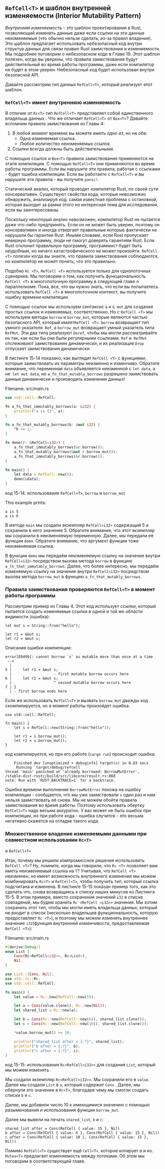## `RefCell<T>` и шаблон внутренней изменяемости (Interior Mutability Pattern)

*Внутренняя изменяемость* - это шаблон проектирования в Rust, позволяющий изменять
данные даже если ссылки на эти данные неизменяемые (что обычно нельзя сделать,
из-за правил владения). Это шаблон предлагает использовать небезопасный код внутри
структур данных для связи правил Rust заимствования и изменяемости. Мы подробнее
поговорим о небезопасном коде в Главе 19. Этот шаблон полезен, когда вы уверены,
что правила заимствования будут действительный во время работы программы, даже если
компилятор не будет в этом уверен. Небезопасный код будет использован внутри
безопасной API.

Давайте рассмотрим тип данных `RefCell<T>`, который реализует этот шаблон.

### `RefCell<T>` имеет внутреннюю изменяемость

В отличие от `Rc<T>` тип `RefCell<T>` представляет собой единственного владельца
данных . Что же отличает `RefCell<T>` от `Box<T>`? Давайте вспомним правила
заимствования из Главы 4:
1. В любой момент времени вы можете иметь *одно из*, но не оба:
   * Одна изменяемая ссылка.
   * Любое количество неизменяемых ссылок.
2. Ссылки всегда должны быть действительными.

С помощью ссылок и  `Box<T>` правила заимствования применяются на этапе компиляции.
С помощью `RefCell<T>` они применяются во время работы программы. Если вы нарушите
эти правила, работая с ссылками - будет ошибка компиляции. Если вы работаете с
`RefCell<T>` и вы нарушите эти правила - вы получите `panic!`.

Статический анализ, который проводит компилятор Rust, по своей сути консервативен.
Существуют свойства кода, которые невозможно обнаружить, анализируя
код: самая известная проблема с остановкой, которая выходит за рамки этого
но интересная тема для исследования, если вы заинтересованы.

Поскольку некоторый анализ невозможен, компилятор Rust не пытается даже
что-либо предпринять. Если он не может быть уверен, поэтому он консервативен и
иногда отвергает правильные которые фактически не нарушали бы гарантии Rust.
Иными словами, если Rust пропускает неверную программу, люди не смогут доверять
гарантиям Rust. Если Rust отклонит правильную программу, программист будет
быть неудобным, но ничего катастрофического не может произойти. `RefCell <T>` полезен
когда вы знаете, что правила заимствования соблюдаются, но компилятор не может
понять, что это правильно.

Подобно `Rc <T>`, `RefCell <T>` используется только для однопоточных
сценариев. Мы поговорим о том, как получить функциональность `RefCell <T>` в
многопоточную программу в следующей главе о параллелизме. Пока, все, что вы
нужно знать, что если вы попытаетесь использовать `RefCell <T>` в многопоточном
контекст, вы получите ошибку времени компиляции.

С помощью ссылок мы используем синтаксис `&` и `& mut` для создания простых ссылок
и изменяемых, соответственно. Но с `RefCell <T>` мы используем методы `borrow`
и `borrow_mut`, которые являются частью безопасного API, который имеет` RefCell <T> `.
`borrow` возвращает тип умного указателя` Ref`, а `borrow_mut` возвращает
умный указатель типа `RefMut`. Эти два типа реализуют `Deref`, чтобы мы могли
рассматривайте их так, как если бы они были регулярными ссылками. `Ref` и` RefMut`
отслеживают заимствование динамически, и их реализация `Drop` отпускает заимствования
динамически.

В листинге 15-14 показано, как выглядит `RefCell <T>` с функциями, которые
заимствовать их параметры неизменно и изменчиво. Обратите внимание, что переменная
`data` объявляется неизменной с `let data`, а не` let mut data`, но
`a_fn_that_mutably_borrows` разрешено заимствовать данные динамически и производить
изменения данных!

<span class="filename">Filename: src/main.rs</span>

```rust
use std::cell::RefCell;

fn a_fn_that_immutably_borrows(a: &i32) {
    println!("a is {}", a);
}

fn a_fn_that_mutably_borrows(b: &mut i32) {
    *b += 1;
}

fn demo(r: &RefCell<i32>) {
    a_fn_that_immutably_borrows(&r.borrow());
    a_fn_that_mutably_borrows(&mut r.borrow_mut());
    a_fn_that_immutably_borrows(&r.borrow());
}

fn main() {
    let data = RefCell::new(5);
    demo(&data);
}
```

<span class="caption">код 15-14: использование `RefCell<T>`, `borrow` и
`borrow_mut`</span>

This example prints:

```text
a is 5
a is 6
```

В методе `main` мы создали экземпляр `RefCell<i32>` содержащий 5 и сохранили в него
значение 5. Обратите внимание, что этот экземпляр мы сохранили в неизменяемую переменную.
Далее, мы передали её функции `demo`. Обратите внимание, что аргумент функции тоже
неизменяемая ссылка.

В функции `demo` мы передаём неизменяемую ссылку на значение внутри `RefCell<i32>`
посредством вызова метода `borrow` в функцию `a_fn_that_immutably_borrows`. Далее,
что более интересно, мы передаём изменяемую ссылку на значение внутри `RefCell<i32>`
посредством вызова метода `borrow_mut` в функцию `a_fn_that_mutably_borrows`.

### Правила заимствования проверяются `RefCell<T>` в момент работы программы

Рассмотрим пример из Главы 4. Этот код использует ссылки, который пытается
создать изменяемые ссылки в одной и той же области видимости (ошибка):

```rust,ignore
let mut s = String::from("hello");

let r1 = &mut s;
let r2 = &mut s;
```

Описание ошибки компиляции:

```text
error[E0499]: cannot borrow `s` as mutable more than once at a time
 -->
  |
5 |     let r1 = &mut s;
  |                   - first mutable borrow occurs here
6 |     let r2 = &mut s;
  |                   ^ second mutable borrow occurs here
7 | }
  | - first borrow ends here
```

Если же использовать `RefCell<T>` и вызвать `borrow_mut` дважды код скомпилируется,
но в момент работы произойдет ошибка:

```rust,should_panic
use std::cell::RefCell;

fn main() {
    let s = RefCell::new(String::from("hello"));

    let r1 = s.borrow_mut();
    let r2 = s.borrow_mut();
}
```

код компилируется, но при его работе (`cargo run`) происходит ошибка:

```text
    Finished dev [unoptimized + debuginfo] target(s) in 0.83 secs
     Running `target/debug/refcell`
thread 'main' panicked at 'already borrowed: BorrowMutError',
/stable-dist-rustc/build/src/libcore/result.rs:868
note: Run with `RUST_BACKTRACE=1` for a backtrace.
```

Ошибка времени выполнения `BorrowMutError` похожа на ошибку компиляции - сообщается,
что мы уже заимствовали `s` один раз и нам нельзя заимствовать её снова. Мы не
можем обойти правила заимствования во время работы. Поэтому использовать обертку
`RefCell<T>` надо весьма аккуратно. У вас может не быть ошибок при компиляции, но
при работе кода - ошибка случится - это весьма негативно скажется на отладке такого
кода.

### Множественное владение изменяемыми данными при совместном использовании `Rc<T>`
и `RefCell<T>`

Итак, почему мы решили компромиссное решение использовать `RefCell <T>`?
Ну, помните, когда мы говорили, что `Rc <T>` позволяет вам иметь неизменяемый
ссылка на `T`? Учитывая, что `RefCell <T>` неизменен, но имеет возможность внутреннего
изменения мы можем комбинировать `Rc<T>` и `RefCell<T>`, чтобы получить тип, который
ссылка подсчитана и изменена. В листинге 15-15 показан пример того, как это сделать
что, снова возвращаясь к списку наших минусов из Листинга 15-5. В этом примере,
вместо сохранения значений `i32` в списке совпадений, мы будем хранить
`Rc <RefCell <i32>>` значения. Мы хотим сохранить этот тип, чтобы мы могли
иметь владельца данных, который не входит в список (несколько владельцев
функциональность, которую предоставляет `Rc <T>`), и поэтому мы можем изменять
внутреннее значение  `i32`(функция внутренней изменчивости, предоставляемая `RefCell <T>`):

<span class="filename">Filename: src/main.rs</span>

```rust
#[derive(Debug)]
enum List {
    Cons(Rc<RefCell<i32>>, Rc<List>),
    Nil,
}

use List::{Cons, Nil};
use std::rc::Rc;
use std::cell::RefCell;

fn main() {
    let value = Rc::new(RefCell::new(5));

    let a = Cons(value.clone(), Rc::new(Nil));
    let shared_list = Rc::new(a);

    let b = Cons(Rc::new(RefCell::new(6)), shared_list.clone());
    let c = Cons(Rc::new(RefCell::new(10)), shared_list.clone());

    *value.borrow_mut() += 10;

    println!("shared_list after = {:?}", shared_list);
    println!("b after = {:?}", b);
    println!("c after = {:?}", c);
}
```

<span class="caption">код 15-15: использование `Rc<RefCell<i32>>` для создания
`List`, который мы можем изменять</span>

Мы создали экземпляр `Rc<RefCell<i32>>`. Мы сохранили его в `value`.
Далее мы создали `List` в `a`, который содержит `Cons` . Далее, мы обернули это
значение в `Rc<T>`, благодаря чему мы смогли создать списки `b` и `c`.

Далее, мы добавили число 10 к имеющимися значению с помощью разыменования и
использования функции `borrow_mut`.

Далее мы вывели на печать `shared_list`, `b` и `c`:

```text
shared_list after = Cons(RefCell { value: 15 }, Nil)
b after = Cons(RefCell { value: 6 }, Cons(RefCell { value: 15 }, Nil))
c after = Cons(RefCell { value: 10 }, Cons(RefCell { value: 15 }, Nil))
```

Помимо `RefCell<T>` существует ещё `Cell<T>`, которое копирует в и из.
`Mutex<T>` предлагает изменяемость между потоками. Об этом мы поговорим в соответствующей
главе.
